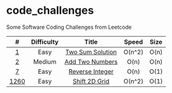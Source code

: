 # code_challenges
Some Software Coding Challenges from Leetcode


|  #  | Difficulty | Title | Speed | Size |
| :-: | :--------: | :---: | :----: | :---: |
| [1]() | Easy | [Two Sum Solution](https://github.com/y0dev/code_challenges/blob/main/Easy/two_sum.js) |  O(n^2) | O(n)
| [2]() | Medium | [Add Two Numbers](https://github.com/y0dev/code_challenges/blob/main/Medium/add_two_numbers.js) |  O(n) | O(n)
| [7]() | Easy | [Reverse Integer](https://github.com/y0dev/code_challenges/blob/main/Easy/reverse_num.js) |  O(n) | O(1)
| [1260]() | Easy | [Shift 2D Grid](https://github.com/y0dev/code_challenges/blob/main/Easy/shift_2d_grid.js) |  O(n^2) | O(1)